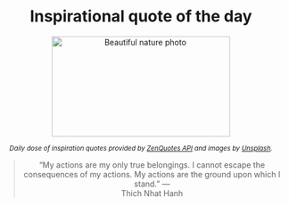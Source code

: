 
<div align="center">

# Inspirational quote of the day

<img src="./data/photo.jpeg" alt="Beautiful nature photo" width="320" height="180">

<sub><i>Daily dose of inspiration quotes provided by [ZenQuotes API](https://zenquotes.io/) and images by [Unsplash](https://unsplash.com/).</i></sub>


<blockquote>&ldquo;My actions are my only true belongings. I cannot escape the consequences of my actions. My actions are the ground upon which I stand.&rdquo; &mdash; <footer>Thich Nhat Hanh</footer></blockquote>

</div>
